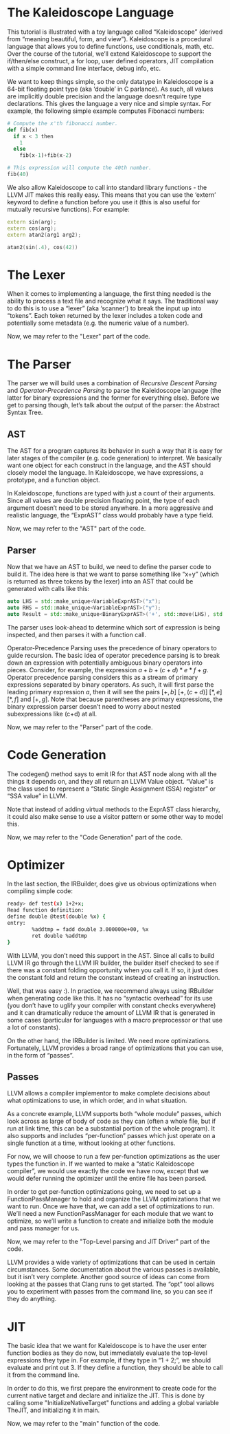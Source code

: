 # The Kaleidoscope Language

This tutorial is illustrated with a toy language called “Kaleidoscope” (derived from “meaning beautiful, form, and view”). Kaleidoscope is a procedural language that allows you to define functions, use conditionals, math, etc. Over the course of the tutorial, we’ll extend Kaleidoscope to support the if/then/else construct, a for loop, user defined operators, JIT compilation with a simple command line interface, debug info, etc.

We want to keep things simple, so the only datatype in Kaleidoscope is a 64-bit floating point type (aka ‘double’ in C parlance). As such, all values are implicitly double precision and the language doesn’t require type declarations. This gives the language a very nice and simple syntax. For example, the following simple example computes Fibonacci numbers:

```python
# Compute the x'th fibonacci number.
def fib(x)
  if x < 3 then
    1
  else
    fib(x-1)+fib(x-2)

# This expression will compute the 40th number.
fib(40)
```

We also allow Kaleidoscope to call into standard library functions - the LLVM JIT makes this really easy. This means that you can use the ‘extern’ keyword to define a function before you use it (this is also useful for mutually recursive functions). For example:

```C++
extern sin(arg);
extern cos(arg);
extern atan2(arg1 arg2);

atan2(sin(.4), cos(42))
```

# The Lexer

When it comes to implementing a language, the first thing needed is the ability to process a text file and recognize what it says. The traditional way to do this is to use a “lexer” (aka ‘scanner’) to break the input up into “tokens”. Each token returned by the lexer includes a token code and potentially some metadata (e.g. the numeric value of a number). 

Now, we may refer to the "Lexer" part of the code.

# The Parser

The parser we will build uses a combination of *Recursive Descent Parsing* and *Operator-Precedence Parsing* to parse the Kaleidoscope language (the latter for binary expressions and the former for everything else). Before we get to parsing though, let’s talk about the output of the parser: the Abstract Syntax Tree.

## AST

The AST for a program captures its behavior in such a way that it is easy for later stages of the compiler (e.g. code generation) to interpret. We basically want one object for each construct in the language, and the AST should closely model the language. In Kaleidoscope, we have expressions, a prototype, and a function object. 

In Kaleidoscope, functions are typed with just a count of their arguments. Since all values are double precision floating point, the type of each argument doesn’t need to be stored anywhere. In a more aggressive and realistic language, the “ExprAST” class would probably have a type field.

Now, we may refer to the "AST" part of the code.

## Parser

Now that we have an AST to build, we need to define the parser code to build it. The idea here is that we want to parse something like “x+y” (which is returned as three tokens by the lexer) into an AST that could be generated with calls like this:

```C++
auto LHS = std::make_unique<VariableExprAST>("x");
auto RHS = std::make_unique<VariableExprAST>("y");
auto Result = std::make_unique<BinaryExprAST>('+', std::move(LHS), std::move(RHS));
```

The parser uses look-ahead to determine which sort of expression is being inspected, and then parses it with a function call.

Operator-Precedence Parsing uses the precedence of binary operators to guide recursion. The basic idea of operator precedence parsing is to break down an expression with potentially ambiguous binary operators into pieces. Consider, for example, the expression $a+b+(c+d)*e*f+g$. Operator precedence parsing considers this as a stream of primary expressions separated by binary operators. As such, it will first parse the leading primary expression $a$, then it will see the pairs $[+, b]$ $[+, (c+d)]$ $[*, e]$ $[*, f]$ and $[+, g]$. Note that because parentheses are primary expressions, the binary expression parser doesn’t need to worry about nested subexpressions like (c+d) at all.

Now, we may refer to the "Parser" part of the code.

# Code Generation

The codegen() method says to emit IR for that AST node along with all the things it depends on, and they all return an LLVM Value object. “Value” is the class used to represent a “Static Single Assignment (SSA) register” or “SSA value” in LLVM.

Note that instead of adding virtual methods to the ExprAST class hierarchy, it could also make sense to use a visitor pattern or some other way to model this.

Now, we may refer to the "Code Generation" part of the code.

# Optimizer

In the last section, the IRBuilder, does give us obvious optimizations when compiling simple code:

```bash
ready> def test(x) 1+2+x;
Read function definition:
define double @test(double %x) {
entry:
        %addtmp = fadd double 3.000000e+00, %x
        ret double %addtmp
}
```

With LLVM, you don’t need this support in the AST. Since all calls to build LLVM IR go through the LLVM IR builder, the builder itself checked to see if there was a constant folding opportunity when you call it. If so, it just does the constant fold and return the constant instead of creating an instruction.

Well, that was easy :). In practice, we recommend always using IRBuilder when generating code like this. It has no “syntactic overhead” for its use (you don’t have to uglify your compiler with constant checks everywhere) and it can dramatically reduce the amount of LLVM IR that is generated in some cases (particular for languages with a macro preprocessor or that use a lot of constants).

On the other hand, the IRBuilder is limited. We need more optimizations. Fortunately, LLVM provides a broad range of optimizations that you can use, in the form of “passes”.

## Passes

 LLVM allows a compiler implementor to make complete decisions about what optimizations to use, in which order, and in what situation.

 As a concrete example, LLVM supports both “whole module” passes, which look across as large of body of code as they can (often a whole file, but if run at link time, this can be a substantial portion of the whole program). It also supports and includes “per-function” passes which just operate on a single function at a time, without looking at other functions.

 For now, we will choose to run a few per-function optimizations as the user types the function in. If we wanted to make a “static Kaleidoscope compiler”, we would use exactly the code we have now, except that we would defer running the optimizer until the entire file has been parsed.

 In order to get per-function optimizations going, we need to set up a FunctionPassManager to hold and organize the LLVM optimizations that we want to run. Once we have that, we can add a set of optimizations to run. We’ll need a new FunctionPassManager for each module that we want to optimize, so we’ll write a function to create and initialize both the module and pass manager for us.

 Now, we may refer to the "Top-Level parsing and JIT Driver" part of the code.

 LLVM provides a wide variety of optimizations that can be used in certain circumstances. Some documentation about the various passes is available, but it isn’t very complete. Another good source of ideas can come from looking at the passes that Clang runs to get started. The “opt” tool allows you to experiment with passes from the command line, so you can see if they do anything.

 # JIT

 The basic idea that we want for Kaleidoscope is to have the user enter function bodies as they do now, but immediately evaluate the top-level expressions they type in. For example, if they type in “1 + 2;”, we should evaluate and print out 3. If they define a function, they should be able to call it from the command line.

In order to do this, we first prepare the environment to create code for the current native target and declare and initialize the JIT. This is done by calling some "InitializeNativeTarget" functions and adding a global variable TheJIT, and initializing it in main.

Now, we may refer to the "main" function of the code.